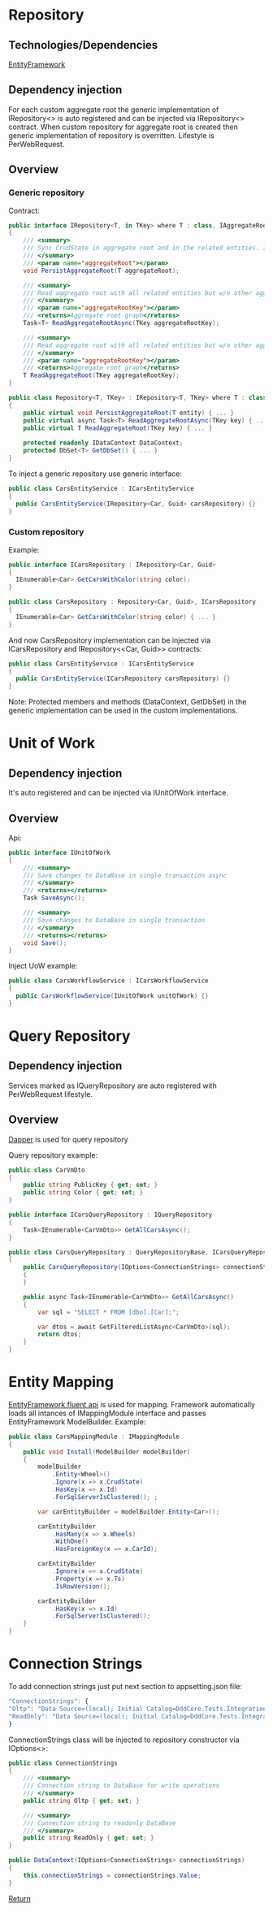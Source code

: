 # Repository
## Technologies/Dependencies
[EntityFramework][0]

## Dependency injection
For each custom aggregate root the generic implementation of IRepository<> is auto registered and can be injected via IRepository<> contract. When custom repository for aggregate root is created then generic implementation of repository is overritten. Lifestyle is PerWebRequest.

## Overview
### Generic repository

Contract:
```csharp
public interface IRepository<T, in TKey> where T : class, IAggregateRootEntity<TKey>
{
    /// <summary>
    /// Sync CrudState in aggregate root and in the related entities. If graph contains links to other aggregate roots they will be skipped.
    /// </summary>
    /// <param name="aggregateRoot"></param>
    void PersistAggregateRoot(T aggregateRoot);

    /// <summary>
    /// Read aggregate root with all related entities but w/o other aggregate roots.
    /// </summary>
    /// <param name="aggregateRootKey"></param>
    /// <returns>Aggregate root graph</returns>
    Task<T> ReadAggregateRootAsync(TKey aggregateRootKey);

    /// <summary>
    /// Read aggregate root with all related entities but w/o other aggregate roots.
    /// </summary>
    /// <param name="aggregateRootKey"></param>
    /// <returns>Aggregate root graph</returns>
    T ReadAggregateRoot(TKey aggregateRootKey);
}
```
```csharp
public class Repository<T, TKey> : IRepository<T, TKey> where T : class, IAggregateRootEntity<TKey>
{    
    public virtual void PersistAggregateRoot(T entity) { ... }
    public virtual async Task<T> ReadAggregateRootAsync(TKey key) { ... }
    public virtual T ReadAggregateRoot(TKey key) { ... }
    
    protected readonly IDataContext DataContext;
    protected DbSet<T> GetDbSet() { ... }
}
```

To inject a generic repository use generic interface:

```csharp
public class CarsEntityService : ICarsEntityService
{
  public CarsEntityService(IRepository<Car, Guid> carsRepository) {}
}
```

### Custom repository

Example:
```csharp
public interface ICarsRepository : IRepository<Car, Guid>
{
  IEnumerable<Car> GetCarsWithColor(string color);
}
```
```csharp
public class CarsRepository : Repository<Car, Guid>, ICarsRepository
{
  IEnumerable<Car> GetCarsWithColor(string color) { ... }
}
```

And now CarsRepository implementation can be injected via ICarsRepository and IRepository<<Car, Guid>> contracts:

```csharp
public class CarsEntityService : ICarsEntityService
{
  public CarsEntityService(ICarsRepository carsRepository) {}
}
```

Note: Protected members and methods (DataContext, GetDbSet) in the generic implementation can be used in the custom implementations.

# Unit of Work

## Dependency injection
It's auto registered and can be injected via IUnitOfWork interface.

## Overview

Api:

```csharp
public interface IUnitOfWork
{
    /// <summary>
    /// Save changes to DataBase in single transaction async
    /// </summary>
    /// <returns></returns>
    Task SaveAsync();

    /// <summary>
    /// Save changes to DataBase in single transaction
    /// </summary>
    /// <returns></returns>
    void Save();
}
```

Inject UoW example:

```csharp
public class CarsWorkflowService : ICarsWorkflowService
{
  public CarsWorkflowService(IUnitOfWork unitOfWork) {}
}
```

# Query Repository

## Dependency injection
Services marked as IQueryRepository are auto registered with PerWebRequest lifestyle.

## Overview
[Dapper][1] is used for query repository

Query repository example:
```csharp
public class CarVmDto
{
    public string PublicKey { get; set; }
    public string Color { get; set; }
}
```
```csharp
public interface ICarsQueryRepository : IQueryRepository
{
    Task<IEnumerable<CarVmDto>> GetAllCarsAsync();
}
```
```csharp
public class CarsQueryRepository : QueryRepositoryBase, ICarsQueryRepository
{
    public CarsQueryRepository(IOptions<ConnectionStrings> connectionStrings) : base(connectionStrings)
    {
    }

    public async Task<IEnumerable<CarVmDto>> GetAllCarsAsync()
    {
        var sql = "SELECT * FROM [dbo].[Car];";

        var dtos = await GetFilteredListAsync<CarVmDto>(sql);
        return dtos;
    }
}
```

# Entity Mapping

[EntityFramework fluent api][3] is used for mapping.
Framework automatically loads all intances of IMappingModule interface and passes EntityFramework ModelBuilder. Example:

```csharp
public class CarsMappingModule : IMappingModule
{
    public void Install(ModelBuilder modelBuilder)
    {
        modelBuilder
            .Entity<Wheel>()
            .Ignore(x => x.CrudState)
            .HasKey(x => x.Id)
            .ForSqlServerIsClustered(); ;

        var carEntityBuilder = modelBuilder.Entity<Car>();

        carEntityBuilder
            .HasMany(x => x.Wheels)
            .WithOne()
            .HasForeignKey(x => x.CarId);

        carEntityBuilder
            .Ignore(x => x.CrudState)
            .Property(x => x.Ts)
            .IsRowVersion();

        carEntityBuilder
            .HasKey(x => x.Id)
            .ForSqlServerIsClustered();
    }
}
```

# Connection Strings
To add connection strings just put next section to appsetting.json file:

```javascript
"ConnectionStrings": {
"Oltp": "Data Source=(local); Initial Catalog=DddCore.Tests.Integration.Database; Integrated Security=SSPI;",
"ReadOnly": "Data Source=(local); Initial Catalog=DddCore.Tests.Integration.Database; Integrated Security=SSPI;"
}
```
ConnectionStrings class will be injected to repository constructor via IOptions<>:

```csharp
public class ConnectionStrings
{
    /// <summary>
    /// Connection string to DataBase for write operations
    /// </summary>
    public string Oltp { get; set; }

    /// <summary>
    /// Connection string to readonly DataBase
    /// </summary>
    public string ReadOnly { get; set; }
}
```
```csharp
public DataContext(IOptions<ConnectionStrings> connectionStrings)
{
    this.connectionStrings = connectionStrings.Value;
}
```

[Return][2]

[0]: https://docs.microsoft.com/en-us/ef/core/
[1]: https://github.com/StackExchange/dapper-dot-net
[2]: https://github.com/Alexander-Shein/DddCore/blob/net-core/README.md
[3]: https://msdn.microsoft.com/en-us/library/jj591617(v=vs.113).aspx


